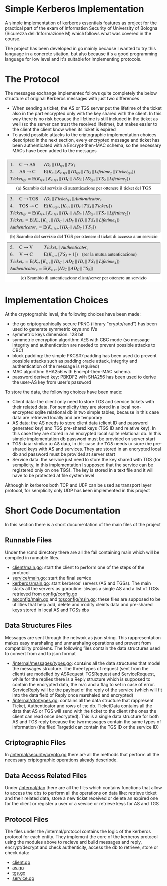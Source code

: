 # Simple Kerberos Implementation
A simple implementation of kerberos essentials features as project for the practical part of the exam of Information Security of University of Bologna (Sicurezza dell'Informazione M) which follows what was covered in the course.

The project has been developed in go mainly because I wanted to try this language in a concrete sitation, but also because it's a good programming language for low level and it's suitable for implementing protocols.

# The Protocol
The messages exchange implemented follows quite completely the below structure of original Kerberos messages with just two differences

- When sending a ticket, the AS or TGS server put the lifetime of the ticket also in the part encrypted only with the key shared with the client. In this way there is no risk because the lifetime is still included in the ticket as well (so the server can trust the received lifetime), but makes easier to the client the client know when its ticket is expired
- To avoid possible attacks to the criptographic implementation choices descripted in the next section, every encrypted message and ticket has been authenticated with a Encrypt-then-MAC schema, so the necessary MACs have been added to the messages

![Kerberos original protocol](imgs/kerberos_protocol.png)

# Implementation Choices
At the cryptographic level, the following choices have been made:

- the go criptographically secure PRNG (library "crypto/rand") has been used to generate symmetric keys and IVs
- symmetric keys dimension: 128 bit
- symmetric encryption algorithm: AES with CBC mode (so message integrity and authentication are needed to prevent possible attacks to CBC)
- block padding: the simple PKCS#7 padding has been used (to prevent possible attacks such as padding oracle attack, integrity and authentication of the message is required)
- MAC algorithm: SHA256 with Encrypt-then-MAC schema.
- password derived key: PBKDF2 with SHA256 has been used to derive the user-AS key from user's password

To store the data, the following choices have been made:
- Client data: the client only need to store TGS and service tickets with their related data. For semplicity they are stored in a local non-encrypted sqlite relational db in two simple tables, because in this case data are retrieved locally and are temporary
- AS data: the AS needs to store client data (client ID and password generated key) and TGS pre-shared keys (TGS ID and relative key). In this case they are stored in an encrypted local sqlite relational db. In this simple implementation db password must be provided on server start
- TGS data: similar to AS data, in this case the TGS needs to store the pre-shared keys with AS and services. They are stored in an encrypted local db and password must be provided at server start
- Service data: the service just need to store the key shared with TGS (for semplicity, in this implementation I supposed that the service can be registered only on one TGS). The key is stored in a text file and it will have to be protected at file system level
 
Although in kerberos both TCP and UDP can be used as transport layer protocol, for semplicity only UDP has been implemented in this project 

# Short Code Documentation
In this section there is a short documentation of the main files of the project

## Runnable Files
Under the /cmd directory there are all the fail containing main which will be compiled in runnable files.

- [client/main.go](/cmd/client/main.go): start the client to perform one of the steps of the protocol
- [service/main.go](/cmd/service/main.go): start the final service
- [kerberos/main.go](/cmd/kerberos/main.go): start kerberos' servers (AS and TGSs). The main starts all the servers as goroutine: always a single AS and a list of TGSs retrieved from [config/config.go](/config/config.go)
- [asconfig/main.go](/cmd/asconfig/main.go) and [tgsconfig/main.go](/cmd/tgsconfig/main.go): these files are supposed to be utilities that help add, delete and modify cleints data and pre-shared keys stored in local AS and TGSs dbs 

## Data Structures Files
Messages are sent through the network as json string. This rappresentation makes easy marshaling and unmarshaling operations and prevent from compatibility problems. The following files contain the data structures used to convert from and to json format

- [/internal/messages/types.go](/internal/messages/types.go): contains all the data structures that model the messages structure. The three types of request (sent from the client) are modelled by ASRequest, TGSRequest and ServiceRequest, while for the replies there is a Reply structure which is supposed to contain the encrypted data, the mac and a flag to set in case of error. ServiceReply will be the payload of the reply of the service (which will fit into the data field of Reply once marshaled and encrypted)
- [/internal/dto/types.go](/internal/messages/types.go): contains all the data structure that rappresent Ticket, Authenticator and rows of the db. TicketData contains all the data that AS or TGS will send with the ticket to the client (the ones the client can read once decrypted). This is a single data structure for both AS and TGS reply because the two messages contain the same types of information (the filed TargetId can contain the TGS ID or the service ID)

## Criptographic Files
In [/internal/security/crypto.go](/internal/security/crypto.go) there are all the methods that perform all the necessary criptographic operations already describde.

## Data Access Related Files
Under [/internal/dao](/internal/dao) there are all the files which contains functions that allow to access the dbs to perform all the operations on data like: retrieve ticket and their related data, store a new ticket received or delete an expired one for the client or register a user or a service or retrieve keys for AS and TGS

## Protocol Files
The files under the /internal/protocol contains the logic of the kerberos protocol for each entity. They implement the core of the kerberos protocol using the modules above to recieve and build messages and reply, encrypt/decrypt and check authenticity, access the db to retrieve, store or check data:
- [client.go](/internal/protocol/client.go)
- [as.go](/internal/protocol/as.go)
- [tgs.go](/internal/protocol/tgs.go)
- [service.go](/internal/protocol/service.go)



